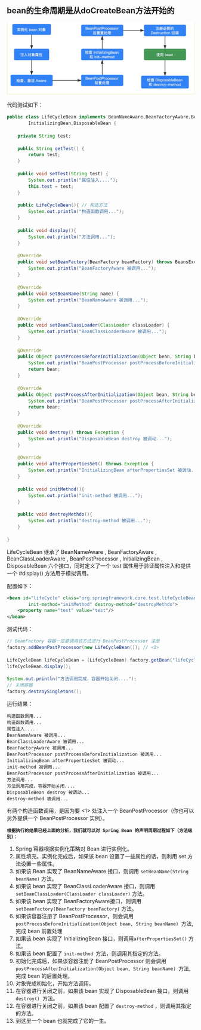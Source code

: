 ## bean的生命周期是从doCreateBean方法开始的
<img src="../../../imgs/beanLifeCycle.png">

代码测试如下：
```java
public class LifeCycleBean implements BeanNameAware,BeanFactoryAware,BeanClassLoaderAware,BeanPostProcessor,
        InitializingBean,DisposableBean {

    private String test;

    public String getTest() {
        return test;
    }

    public void setTest(String test) {
        System.out.println("属性注入....");
        this.test = test;
    }

    public LifeCycleBean(){ // 构造方法
        System.out.println("构造函数调用...");
    }

    public void display(){
        System.out.println("方法调用...");
    }

    @Override
    public void setBeanFactory(BeanFactory beanFactory) throws BeansException {
        System.out.println("BeanFactoryAware 被调用...");
    }

    @Override
    public void setBeanName(String name) {
        System.out.println("BeanNameAware 被调用...");
    }

    @Override
    public void setBeanClassLoader(ClassLoader classLoader) {
        System.out.println("BeanClassLoaderAware 被调用...");
    }

    @Override
    public Object postProcessBeforeInitialization(Object bean, String beanName) throws BeansException {
        System.out.println("BeanPostProcessor postProcessBeforeInitialization 被调用...");
        return bean;
    }

    @Override
    public Object postProcessAfterInitialization(Object bean, String beanName) throws BeansException {
        System.out.println("BeanPostProcessor postProcessAfterInitialization 被调用...");
        return bean;
    }

    @Override
    public void destroy() throws Exception {
        System.out.println("DisposableBean destroy 被调动...");
    }

    @Override
    public void afterPropertiesSet() throws Exception {
        System.out.println("InitializingBean afterPropertiesSet 被调动...");
    }

    public void initMethod(){
        System.out.println("init-method 被调用...");
    }

    public void destroyMethdo(){
        System.out.println("destroy-method 被调用...");
    }

}
```
LifeCycleBean 继承了 BeanNameAware , BeanFactoryAware , BeanClassLoaderAware , BeanPostProcessor , InitializingBean , DisposableBean 六个接口，同时定义了一个 test 属性用于验证属性注入和提供一个 #display() 方法用于模拟调用。

配置如下：
```xml
<bean id="lifeCycle" class="org.springframework.core.test.lifeCycleBean"
        init-method="initMethod" destroy-method="destroyMethdo">
    <property name="test" value="test"/>
</bean>
```

测试代码：
```java
// BeanFactory 容器一定要调用该方法进行 BeanPostProcessor 注册
factory.addBeanPostProcessor(new LifeCycleBean()); // <1>

LifeCycleBean lifeCycleBean = (LifeCycleBean) factory.getBean("lifeCycle");
lifeCycleBean.display();

System.out.println("方法调用完成，容器开始关闭....");
// 关闭容器
factory.destroySingletons();
```

运行结果：
```
构造函数调用...
构造函数调用...
属性注入....
BeanNameAware 被调用...
BeanClassLoaderAware 被调用...
BeanFactoryAware 被调用...
BeanPostProcessor postProcessBeforeInitialization 被调用...
InitializingBean afterPropertiesSet 被调动...
init-method 被调用...
BeanPostProcessor postProcessAfterInitialization 被调用...
方法调用...
方法调用完成，容器开始关闭....
DisposableBean destroy 被调动...
destroy-method 被调用...
```

有两个构造函数调用，是因为要 <1> 处注入一个 BeanPostProcessor（你也可以另外提供一个 BeanPostProcessor 实例）。

**```根据执行的结果已经上面的分析，我们就可以对 Spring Bean 的声明周期过程如下（方法级别）：```**  
1. Spring 容器根据实例化策略对 Bean 进行实例化。
2. 属性填充。实例化完成后，如果该 bean 设置了一些属性的话，则利用 set 方法设置一些属性。
3. 如果该 Bean 实现了 BeanNameAware 接口，则调用 ```setBeanName(String beanName)``` 方法。
4. 如果该 bean 实现了 BeanClassLoaderAware 接口，则调用 ```setBeanClassLoader(ClassLoader classLoader)``` 方法。
5. 如果该 bean 实现了 BeanFactoryAware接口，则调用 ```setBeanFactory(BeanFactory beanFactory)``` 方法。
6. 如果该容器注册了 BeanPostProcessor，则会调用```postProcessBeforeInitialization(Object bean, String beanName) ```方法,完成 bean 前置处理
7. 如果该 bean 实现了 InitializingBean 接口，则调用```afterPropertiesSet()``` 方法。
8. 如果该 bean 配置了 ```init-method ```方法，则调用其指定的方法。
9. 初始化完成后，如果该容器注册了 BeanPostProcessor 则会调用 ```postProcessAfterInitialization(Object bean, String beanName) ```方法,完成 bean 的后置处理。
10. 对象完成初始化，开始方法调用。
11. 在容器进行关闭之前，如果该 bean 实现了 DisposableBean 接口，则调用 ```destroy() ```方法。
12. 在容器进行关闭之前，如果该 bean 配置了 ```destroy-method``` ，则调用其指定的方法。
13. 到这里一个 bean 也就完成了它的一生。